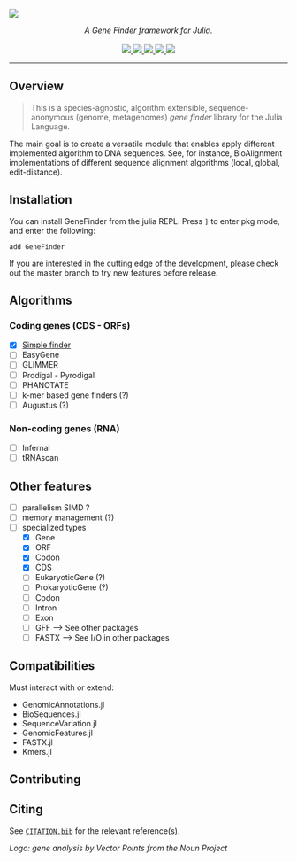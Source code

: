 ![]("/docs/assets/logo.svg")

<p align="center">
<i>A Gene Finder framework for Julia.</i><br/><br/>
<a href="https://www.repostatus.org/#wip">
<img src="https://www.repostatus.org/badges/latest/wip.svg"> </a>
<a href="https://camilogarciabotero.github.io/GeneFinder.jl/dev/">
<img src="https://img.shields.io/badge/documentation-online-blue.svg?logo=Julia&logoColor=white">
</a>
<a href="https://app.travis-ci.com/camilogarciabotero/GeneFinder.jl">
<img src="https://app.travis-ci.com/camilogarciabotero/GeneFinder.jl.svg?branch=main">
<a href="https://github.com/camilogarciabotero/GeneFinder.jl/actions/workflows/CI.yml">
<img src="https://github.com/camilogarciabotero/GeneFinder.jl/actions/workflows/CI.yml/badge.svg">
<a href="https://github.com/camilogarciabotero/GeneFinder.jl/blob/main/LICENSE">
<img src="https://img.shields.io/badge/license-MIT-green.svg"> </a> </a>
</p>

------------------------------------------------------------------------

## Overview

> This is a species-agnostic, algorithm extensible, sequence-anonymous
> (genome, metagenomes) *gene finder* library for the Julia Language.

The main goal is to create a versatile module that enables apply
different implemented algorithm to DNA sequences. See, for instance,
BioAlignment implementations of different sequence alignment algorithms
(local, global, edit-distance).

## Installation

You can install GeneFinder from the julia REPL. Press `]` to enter pkg
mode, and enter the following:

    add GeneFinder

If you are interested in the cutting edge of the development, please
check out the master branch to try new features before release.

## Algorithms

### Coding genes (CDS - ORFs)

-   ☒ [Simple
    finder](https://camilogarciabotero.github.io/GeneFinder.jl/dev/simplefinder/)
-   ☐ EasyGene
-   ☐ GLIMMER
-   ☐ Prodigal - Pyrodigal
-   ☐ PHANOTATE
-   ☐ k-mer based gene finders (?)
-   ☐ Augustus (?)

### Non-coding genes (RNA)

-   ☐ Infernal
-   ☐ tRNAscan

## Other features

-   ☐ parallelism SIMD ?
-   ☐ memory management (?)
-   ☐ specialized types
    -   ☒ Gene
    -   ☒ ORF
    -   ☒ Codon
    -   ☒ CDS
    -   ☐ EukaryoticGene (?)
    -   ☐ ProkaryoticGene (?)
    -   ☐ Codon
    -   ☐ Intron
    -   ☐ Exon
    -   ☐ GFF –\> See other packages
    -   ☐ FASTX –\> See I/O in other packages

## Compatibilities

Must interact with or extend:

-   GenomicAnnotations.jl
-   BioSequences.jl
-   SequenceVariation.jl
-   GenomicFeatures.jl
-   FASTX.jl
-   Kmers.jl

## Contributing

## Citing

See [`CITATION.bib`](CITATION.bib) for the relevant reference(s).

*Logo: gene analysis by Vector Points from the Noun Project*
